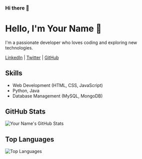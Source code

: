 ### Hi there 👋

<!--
**krishnan74/krishnan74** is a ✨ _special_ ✨ repository because its `README.md` (this file) appears on your GitHub profile.

Here are some ideas to get you started:

- 🔭 I’m currently working on ...
- 🌱 I’m currently learning ...
- 👯 I’m looking to collaborate on ...
- 🤔 I’m looking for help with ...
- 💬 Ask me about ...
- 📫 How to reach me: ...
- 😄 Pronouns: ...
- ⚡ Fun fact: ...
-->

    

<div>
  <h1>Hello, I'm Your Name 👋</h1>
  <p>I'm a passionate developer who loves coding and exploring new technologies.</p>
  <p>
    <a href="https://www.linkedin.com/in/yourname/" target="_blank">LinkedIn</a> |
    <a href="https://twitter.com/yourhandle" target="_blank">Twitter</a> |
    <a href="https://github.com/yourusername" target="_blank">GitHub</a>
  </p>
 <h2>Skills</h2>
  <ul>
      <li>Web Development (HTML, CSS, JavaScript)</li>
      <li>Python, Java</li>
      <li>Database Management (MySQL, MongoDB)</li>
  </ul>
<h2>GitHub Stats</h2>
  <img src="https://github-readme-stats.vercel.app/api?username=yourusername&show_icons=true&hide=contribs,prs" alt="Your Name's GitHub Stats">
<h2>Top Languages</h2>
    <img src="https://github-readme-stats.vercel.app/api/top-langs/?username=yourusername&layout=compact" alt="Top Languages">
</div>
